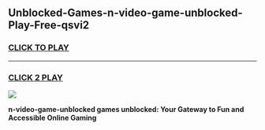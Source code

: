 
## Unblocked-Games-n-video-game-unblocked-Play-Free-qsvi2
<h3>
<a href="https://premium76.site?title=n-video-game-unblocked&ref=09A">CLICK TO PLAY</a></h3>
<hr>

<h3>
<a href="https://premium76.site?title=n-video-game-unblocked&ref=09A">CLICK 2 PLAY</a>
  
</h3>

<a href="https://premium76.site?title=n-video-game-unblocked&ref=09A"><img src="https://clearcache.store/games.png"></a>


**n-video-game-unblocked games unblocked: Your Gateway to Fun and Accessible Online Gaming**

